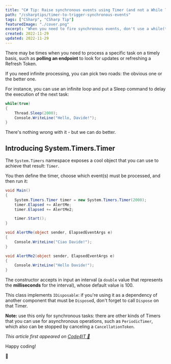 ```yaml
---
title: "C# Tip: Raise synchronous events using Timer (and not a While loop)"
path: "/csharptips/timer-to-trigger-synchronous-events"
tags: ["CSharp", "CSharp Tip"]
featuredImage: "./cover.png"
excerpt: "When you need to fire synchronous events, don't use a while(true) loop: use a Timer!"
created: 2022-11-29
updated: 2022-11-29
---
```


There may be times when you need to process a specific task on a timely basis, such as **polling an endpoint** to look for updates or refreshing a Refresh Token.

If you need infinite processing, you can pick two roads: the obvious one or the better one.

For instance, you can use an infinite loop and put a Sleep command to delay the execution of the next task:

```cs
while(true)
{
    Thread.Sleep(2000);
    Console.WriteLine("Hello, Davide!");
}
```

There's nothing wrong with it - but we can do better.

## Introducing System.Timers.Timer

The `System.Timers` namespace exposes a cool object that you can use to achieve that result: `Timer`.

You then define the timer, choose which event(s) must be processed, and then run it:

```cs
void Main()
{
    System.Timers.Timer timer = new System.Timers.Timer(2000);
    timer.Elapsed += AlertMe;
    timer.Elapsed += AlertMe2;

    timer.Start();
}

void AlertMe(object sender, ElapsedEventArgs e)
{
    Console.WriteLine("Ciao Davide!");
}

void AlertMe2(object sender, ElapsedEventArgs e)
{
    Console.WriteLine("Hello Davide!");
}
```

The constructor accepts in input an interval (a `double` value that represents the **milliseconds** for the interval), whose default value is 100.

This class implements `IDisposable`: if you're using it as a dependency of another component that must be `Dispose`d, don't forget to call `Dispose` on that Timer.

**Note:** use this only for synchronous tasks: there are other kinds of Timers that you can use for asynchronous operations, such as `PeriodicTimer`, which also can be stopped by canceling a `CancellationToken`.

_This article first appeared on [Code4IT 🐧](https://www.code4it.dev/)_

Happy coding!

🐧

